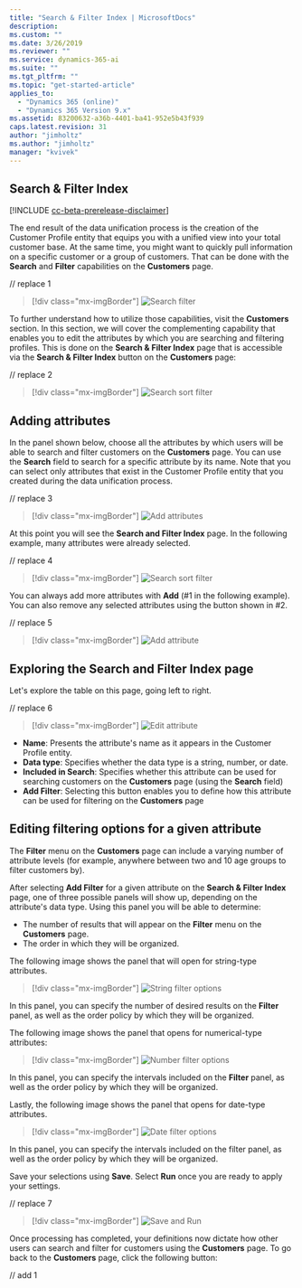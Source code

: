 ```yaml
---
title: "Search & Filter Index | MicrosoftDocs"
description: 
ms.custom: ""
ms.date: 3/26/2019
ms.reviewer: ""
ms.service: dynamics-365-ai
ms.suite: ""
ms.tgt_pltfrm: ""
ms.topic: "get-started-article"
applies_to: 
  - "Dynamics 365 (online)"
  - "Dynamics 365 Version 9.x"
ms.assetid: 83200632-a36b-4401-ba41-952e5b43f939
caps.latest.revision: 31
author: "jimholtz"
ms.author: "jimholtz"
manager: "kvivek"
---
```


## Search & Filter Index

[!INCLUDE [cc-beta-prerelease-disclaimer](../includes/cc-beta-prerelease-disclaimer.md)]

The end result of the data unification process is the creation of the Customer Profile entity that equips you with a unified view into your total customer base. At the same time, you might want to quickly pull information on a specific customer or a group of customers. That can be done with the **Search** and **Filter** capabilities on the **Customers** page.

// replace 1
> [!div class="mx-imgBorder"] 
> ![](media/search-filter.png "Search filter")

<!--note from editor: Include links to Profiles topic below   -->

To further understand how to utilize those capabilities, visit the **Customers** section. In this section, we will cover the complementing capability that enables you to edit the attributes by which you are searching and filtering profiles. This is done on the **Search & Filter Index** page that is accessible via the **Search & Filter Index** button on the **Customers** page:

// replace 2
> [!div class="mx-imgBorder"] 
> ![](media/search-sort-filter.png "Search sort filter")

## Adding attributes

In the panel shown below, choose all the attributes by which users will be able to search and filter customers on the **Customers** page. You can use the **Search** field to search for a specific attribute by its name. Note that you can select only attributes that exist in the Customer Profile entity that you created during the data unification process.

// replace 3
> [!div class="mx-imgBorder"] 
> ![](media/add-attributes2.png "Add attributes")

At this point you will see the **Search and Filter Index** page. In the following example, many attributes were already selected.

// replace 4
> [!div class="mx-imgBorder"] 
> ![](media/search-sort-filter.png "Search sort filter")

You can always add more attributes with **Add** (#1 in the following example). You can also remove any selected attributes using the button shown in #2.

// replace 5
> [!div class="mx-imgBorder"] 
> ![](media/search-sort-filter-add.png "Add attribute")

## Exploring the Search and Filter Index page

Let's explore the table on this page, going left to right.

// replace 6
> [!div class="mx-imgBorder"] 
> ![](media/search-sort-filter-edit.png "Edit attribute")

- **Name**: Presents the attribute's name as it appears in the Customer Profile entity.
- **Data type**: Specifies whether the data type is a string, number, or date.
- **Included in Search**: Specifies whether this attribute can be used for searching customers on the **Customers** page (using the **Search** field)
- **Add Filter**: Selecting this button enables you to define how this attribute can be used for filtering on the **Customers** page

## Editing filtering options for a given attribute

<!--note from editor: Throughout--are there actual names for the Edit panel and the Filter panel? If those aren't the names in the UI, don't use bold for "Edit" and "Filter". Also, "panel" or "pane" or "grid"? Nimrod comment: Panel (not pane or grid). And yes, those are the panels names on the UI. SO I think comment can be removed, thanks  -->

The **Filter** menu on the **Customers** page can include a varying number of attribute levels (for example, anywhere between two and 10 age groups to filter customers by). 

After selecting **Add Filter** for a given attribute on the **Search & Filter Index** page, one of three possible panels will show up, depending on the attribute's data type. Using this panel you will be able to determine:

- The number of results that will appear on the **Filter** menu on the **Customers** page. 
- The order in which they will be organized.

The following image shows the panel that will open for string-type attributes.

> [!div class="mx-imgBorder"] 
> ![](media/string-filter-options.png "String filter options")

In this panel, you can specify the number of desired results on the **Filter** panel, as well as the order policy by which they will be organized. 

The following image shows the panel that opens for numerical-type attributes:

> [!div class="mx-imgBorder"] 
> ![](media/number-filter-options.png "Number filter options")

In this panel, you can specify the intervals included on the **Filter** panel, as well as the order policy by which they will be organized.

Lastly, the following image shows the panel that opens for date-type attributes.

> [!div class="mx-imgBorder"] 
> ![](media/date-filter-options.png "Date filter options")

In this panel, you can specify the intervals included on the filter panel, as well as the order policy by which they will be organized.

Save your selections using **Save**. Select **Run** once you are ready to apply your settings. 

// replace 7
> [!div class="mx-imgBorder"] 
> ![](media/search-sort-filter-save-run.png "Save and Run")

Once processing has completed, your definitions now dictate how other users can search and filter for customers using the **Customers** page. To go back to the **Customers** page, click the following button:

// add 1



